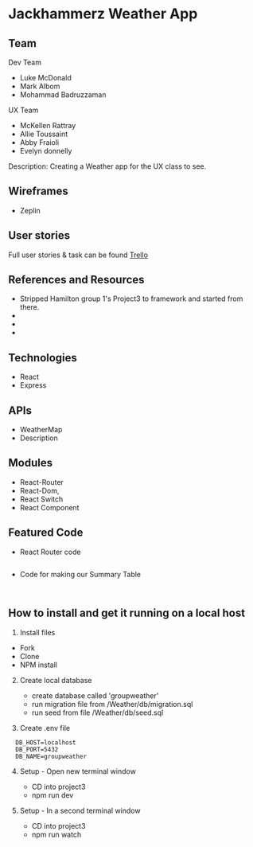 # Jackhammerz Weather App

## Team 
Dev Team
- Luke McDonald
- Mark Albom
- Mohammad Badruzzaman

UX Team 
- McKellen Rattray
- Allie Toussaint
- Abby Fraioli
- Evelyn donnelly

Description: Creating a Weather app for the UX class to see. 

## Wireframes
- Zeplin 

## User stories 

Full user stories & task can be found [
Trello](https://trello.com/b/cWocpnJz/weather-app)



## References and Resources
- Stripped Hamilton group 1's Project3 to framework and started from there.  
- 
- 
- 


## Technologies

- React
- Express

## APIs

- WeatherMap
- Description

## Modules

- React-Router
- React-Dom, 
- React Switch
- React Component


## Featured Code 
- React Router code 
```

```

- Code for making our Summary Table 
```
 
```
 

## How to install and get it running on a local host
1. Install files
- Fork
- Clone
- NPM install

2. Create local database
    - create database called 'groupweather'
    - run migration file from /Weather/db/migration.sql
    - run seed from file /Weather/db/seed.sql

3. Create .env file
```
  DB_HOST=localhost
  DB_PORT=5432
  DB_NAME=groupweather

```

4. Setup - Open new terminal window
    - CD into project3
    - npm run dev 

5. Setup - In a second terminal window
    - CD into project3
    - npm run watch


